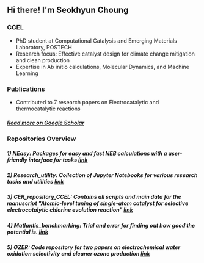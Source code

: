 ## Hi there! I'm Seokhyun Choung


### CCEL
- PhD student at Computational Catalysis and Emerging Materials Laboratory, POSTECH
- Research focus: Effective catalyst design for climate change mitigation and clean production
- Expertise in Ab initio calculations, Molecular Dynamics, and Machine Learning

### Publications 
- Contributed to 7 research papers on Electrocatalytic and thermocatalytic reactions
##### [Read more on Google Scholar](https://scholar.google.com/citations?user=Y_M7TIMAAAAJ&hl=en)


### Repositories Overview
##### 1) NEasy: Packages for easy and fast NEB calculations with a user-friendly interface for tasks [link](https://github.com/s-choung/NEasy)
##### 2) Research_utility: Collection of Jupyter Notebooks for various research tasks and utilities [link](https://github.com/s-choung/Research_utility)
##### 3) CER_repository_CCEL: Contains all scripts and main data for the manuscript "Atomic-level tuning of single-atom catalyst for selective electrocatalytic chlorine evolution reaction" [link](https://github.com/s-choung/CER_repository_CCEL)
##### 4) Matlantis_benchmarking: Trial and error for finding out how good the potential is. [link](https://github.com/s-choung/Matlantis_benchmarking)
##### 5) OZER: Code repository for two papers on electrochemical water oxidation selectivity and cleaner ozone production [link](https://github.com/s-choung/OZER)
